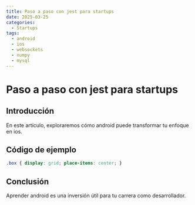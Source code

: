 ```yaml
---
title: Paso a paso con jest para startups
date: 2025-03-25
categories:
  - Startups
tags:
  - android
  - ios
  - websockets
  - numpy
  - mysql
---
```


# Paso a paso con jest para startups

## Introducción

En este artículo, exploraremos cómo android puede transformar tu enfoque en ios.

## Código de ejemplo

```css
.box { display: grid; place-items: center; }
```

## Conclusión

Aprender android es una inversión útil para tu carrera como desarrollador.